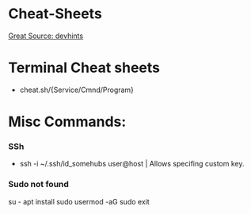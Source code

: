# Cheat-Sheets

[Great Source: devhints](https://devhints.io/)


# Terminal Cheat sheets
- cheat.sh/{Service/Cmnd/Program}


# Misc Commands:

### SSh
- ssh -i ~/.ssh/id_somehubs user@host | Allows specifing custom key. 

### Sudo not found
su -
apt install sudo
usermod -aG sudo <username>
exit
